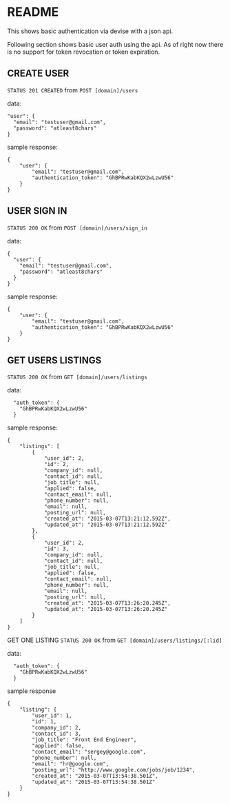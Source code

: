 
README
======

This shows basic authentication via devise with a json api.

Following section shows basic user auth using the api.  As of right now there is no support for token revocation or token expiration.

CREATE USER
-----------
`STATUS 201 CREATED`
from
`POST [domain]/users`

data:
```
"user": {
  "email": "testuser@gmail.com",
  "password": "atleast8chars"
}
```

sample response:
```
{
    "user": {
        "email": "testuser@gmail.com",
        "authentication_token": "GhBPRwKabKQX2wLzwU56"
    }
}
```

USER SIGN IN
------------
`STATUS 200 OK`
from
`POST [domain]/users/sign_in`

data:
```
{
  "user": {
    "email": "testuser@gmail.com",
    "password": "atleast8chars"
  }
}
```
sample response:
```
{
    "user": {
        "email": "testuser@gmail.com",
        "authentication_token": "GhBPRwKabKQX2wLzwU56"
    }
}
```

GET USERS LISTINGS
------------------
`STATUS 200 OK`
from
`GET [domain]/users/listings`

data:
```
  "auth_token": {
    "GhBPRwKabKQX2wLzwU56"
  }
```
sample response:
```
{
    "listings": [
        {
            "user_id": 2,
            "id": 2,
            "company_id": null,
            "contact_id": null,
            "job_title": null,
            "applied": false,
            "contact_email": null,
            "phone_number": null,
            "email": null,
            "posting_url": null,
            "created_at": "2015-03-07T13:21:12.592Z",
            "updated_at": "2015-03-07T13:21:12.592Z"
        },
        {
            "user_id": 2,
            "id": 3,
            "company_id": null,
            "contact_id": null,
            "job_title": null,
            "applied": false,
            "contact_email": null,
            "phone_number": null,
            "email": null,
            "posting_url": null,
            "created_at": "2015-03-07T13:26:20.245Z",
            "updated_at": "2015-03-07T13:26:20.245Z"
        }
    ]
}
```

GET ONE LISTING
`STATUS 200 OK`
from
`GET [domain]/users/listings/[:lid]`

data:
```
  "auth_token": {
    "GhBPRwKabKQX2wLzwU56"
  }
```

sample response
```
{
    "listing": {
        "user_id": 1,
        "id": 1,
        "company_id": 2,
        "contact_id": 3,
        "job_title": "Front End Engineer",
        "applied": false,
        "contact_email": "sergey@google.com",
        "phone_number": null,
        "email": "hr@google.com",
        "posting_url": "http://www.google.com/jobs/job/1234",
        "created_at": "2015-03-07T13:54:38.501Z",
        "updated_at": "2015-03-07T13:54:38.501Z"
    }
}
```